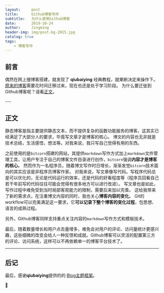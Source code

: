```yaml
---
layout:     post
title:      Github博客写作
subtitle:   为什么使用Github博客
date:       2019-10-24
author:     Jingming
header-img: img/post-bg-2015.jpg
catalog: true
tags:
    - 博客写作
---
```


## 前言

偶然在网上搜博客搭建，就发现了 **qiubaiying** 经典教程，就果断决定来操作下。
[原来的博客](www.micili.cn)需要花时间迁移过来，现在也还是处于学习阶段。
为什么要迁徙到Github博客呢？请看[正文](#build)。


<p id = "build"></p>
---

## 正文

静态博客是指主要提供静态文本，而不提供复杂的函数功能服务的博客。这其实已经满足了大部分人的要求，毕竟写文章才是博客的核心。
博文的内容也无非就是技术总结，生活感悟，想法等。对我来说，我只写自己觉得有用的东西。

之前使用的是`bitcorn`搭建的网站，其提供`markdown`写作方式加上`markdown`文件管理工具，让用户专注于自己的博客文件目录进行创作，`bitcorn`强调**内容才是博客的核心**。
然而作为一名程序员，随着博文写作时日增长，渐渐发觉`bitcorn`技术面向的其实应该是非程序员博客作家。
对我来说，写文章像写代码。写程序代码总是可以优化的，无论是代码运行的效率，还是代码的好看程度等（程序员回看自己若干年前写的代码往往可能会觉得有很多地方可以进行改进）。
写文章也是如此，写作过程中难免受到当时局部客观能力的限制，需要后来加以完善。
这给我带来了新的需求点，在注重博文内容的同时，我也关心**博客内容的变化**。
Git的workflow可以完美满足这一要求，它**可以记录下整个博客的变化过程**，包思想、语言的成熟过程。

另外，Github博客同样支持重点关注内容的`markdown`写作方式和模板技术。

最后，随着数量增长和用户点击量增多，难免会对用户的评论、访问量统计更感兴趣，这些细微的改变会给人一种反馈和成就。Github博客可以灵活的配置第三方的评论、访问系统，这样可以不再依赖单一的博客平台技术了。


---

## 后记

最后，感谢**qiubaiying**提供的的 [Blog主题框架](https://github.com/qiubaiying/qiubaiying.github.io)。


